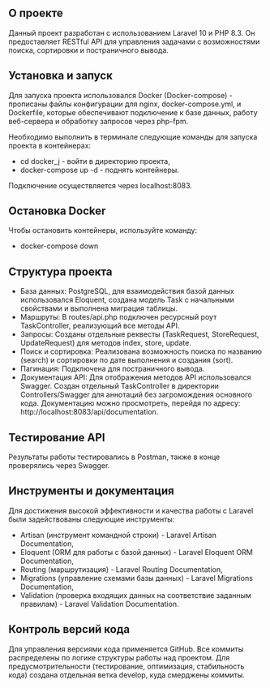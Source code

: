 
## О проекте

Данный проект разработан с использованием Laravel 10 и PHP 8.3. Он предоставляет RESTful API для управления задачами с возможностями поиска, сортировки и постраничного вывода.

## Установка и запуск

Для запуска проекта использовался Docker (Docker-compose) - прописаны файлы конфигурации для nginx, docker-compose.yml, и Dockerfile, которые обеспечивают подключение к базе данных, работу веб-сервера и обработку запросов через php-fpm. 

Необходимо выполнить в терминале следующие команды для запуска проекта в контейнерах:

- cd docker_j - войти в директорию проекта,
- docker-compose up -d - поднять контейнеры. 

Подключение осуществляется через localhost:8083.

## Остановка Docker

Чтобы остановить контейнеры, используйте команду:

- docker-compose down

## Структура проекта

- База данных: PostgreSQL, для взаимодействия базой данных использовался Eloquent, создана модель Task с начальными свойствами и выполнена миграция таблицы.
- Маршруты: В routes/api.php подключен ресурсный роут TaskController, реализующий все методы API.
- Запросы: Созданы отдельные реквесты (TaskRequest, StoreRequest, UpdateRequest) для методов index, store, update.
- Поиск и сортировка: Реализована возможность поиска по названию (search) и сортировки по дате выполнения и создания (sort).
- Пагинация: Подключена для постраничного вывода.
- Документация API: Для отображения методов API использовался Swagger. Создан отдельный TaskController в директории Controllers/Swagger для аннотаций без загромождения основного кода. Документацию можно просмотреть, перейдя по адресу: http://localhost:8083/api/documentation.

## Тестирование API

Результаты работы тестировались в Postman, также в конце проверялись через Swagger.

## Инструменты и документация

Для достижения высокой эффективности и качества работы с Laravel были задействованы следующие инструменты:

- Artisan (инструмент командной строки) - Laravel Artisan Documentation,
- Eloquent (ORM для работы с базой данных) - Laravel Eloquent ORM Documentation,
- Routing (маршрутизация) - Laravel Routing Documentation,
- Migrations (управление схемами базы данных) - Laravel Migrations Documentation,
- Validation (проверка входящих данных на соответствие заданным правилам) - Laravel Validation Documentation.

## Контроль версий кода

Для управления версиями кода применяется GitHub.
Все коммиты распределены по логике структуры работы над проектом. 
Для предусмотрительности (тестирование, оптимизация, стабильность кода) создана отдельная ветка develop, куда смерджены коммиты. 
